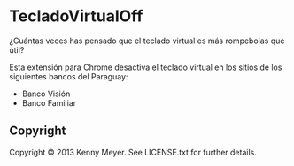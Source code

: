 TecladoVirtualOff
=================

¿Cuántas veces has pensado que el teclado virtual es más
rompebolas que útil?

Esta extensión para Chrome desactiva el teclado virtual en los
sitios de los siguientes bancos del Paraguay:

  - Banco Visión
  - Banco Familiar

Copyright
---------

Copyright © 2013 Kenny Meyer. See LICENSE.txt for further details.
